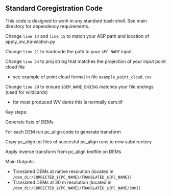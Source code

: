 ## Standard Coregistration Code

This code is designed to work in any standard bash shell.
See main directory for dependency requirements.

Change `line 14` and `line 15` to match your ASP path and location of apply_inv_translation.py

Change `line 21` to hardcode the path to your `$PC_NAME` input.

Change `line 24` to proj string that matches the projection of your input point cloud file
- see example of point cloud format in file `example_point_cloud.csv`

Change `line 29` to ensure `$DEM_NAME_ENDING` matches your file endings (used for wildcards)
- for most produced WV dems this is normally dem.tif


Key steps:

Generate lists of DEMs

For each DEM run pc_align code to generate transform

Copy pc_align.txt files of succesful pc_align runs to new subdirectory

Apply inverse transform from pc_align textfile on DEMs

Main Outputs:
- Translated DEMs at native resolution (located in `/dem_dir/CORRECTED_${PC_NAME}/TRANSLATED_${PC_NAME})`
- Translated DEMs at 30 m resolution (located in `/dem_dir/CORRECTED_${PC_NAME}/TRANSLATED_${PC_NAME/30m})`
